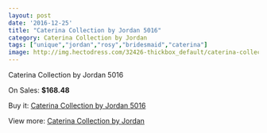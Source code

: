 ```yaml
---
layout: post
date: '2016-12-25'
title: "Caterina Collection by Jordan 5016"
category: Caterina Collection by Jordan
tags: ["unique","jordan","rosy","bridesmaid","caterina"]
image: http://img.hectodress.com/32426-thickbox_default/caterina-collection-by-jordan-5016.jpg
---
```

Caterina Collection by Jordan 5016

On Sales: **$168.48**
<a href="https://www.hectodress.com/caterina-collection-by-jordan/14807-caterina-collection-by-jordan-5016.html"><amp-img layout="responsive" width="600" height="600" src="//img.hectodress.com/32426-thickbox_default/caterina-collection-by-jordan-5016.jpg" alt="Caterina Collection by Jordan 5016 0" /></a>
<a href="https://www.hectodress.com/caterina-collection-by-jordan/14807-caterina-collection-by-jordan-5016.html"><amp-img layout="responsive" width="600" height="600" src="//img.hectodress.com/32427-thickbox_default/caterina-collection-by-jordan-5016.jpg" alt="Caterina Collection by Jordan 5016 1" /></a>

Buy it: [Caterina Collection by Jordan 5016](https://www.hectodress.com/caterina-collection-by-jordan/14807-caterina-collection-by-jordan-5016.html "Caterina Collection by Jordan 5016")

View more: [Caterina Collection by Jordan](https://www.hectodress.com/265-caterina-collection-by-jordan "Caterina Collection by Jordan")